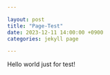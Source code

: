 ```yaml
---

layout: post  
title: "Page-Test"  
date: 2023-12-11 14:00:00 +0900  
categories: jekyll page

---
```

Hello world
just for test!
